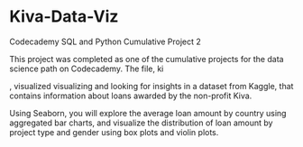 # Kiva-Data-Viz
Codecademy SQL and Python Cumulative Project 2

This project was completed as one of the cumulative projects for the data science path on Codecademy. The file, ki

, visualized visualizing and looking for insights in a dataset from Kaggle, that contains information about loans awarded by the non-profit Kiva.

Using Seaborn, you will explore the average loan amount by country using aggregated bar charts, and visualize the distribution of loan amount by project type and gender using box plots and violin plots.
